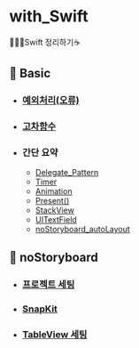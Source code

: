 # with_Swift
🧑🏻‍💻Swift 정리하기☕️

## 📌 Basic
- ### [예외처리(오류)](./Swift/Basic/Exception_Handling.md)
- ### [고차함수](./Swift/Basic/고차함수.md)

- ### 간단 요약
    - [Delegate_Pattern](./Swift/Basic/Simple-Summary/delegate_pattern.md)
    - [Timer](./Swift/Basic/Simple-Summary/timer.md)
    - [Animation](./Swift/Basic/Simple-Summary/animation.md)
    - [Present()](./Swift/Basic/Simple-Summary/present(inter_view_control).md)
    - [StackView](./Swift/Basic/Simple-Summary/stack_view.md)
    - [UITextField](./Swift/Basic/Simple-Summary/ui_textfield.md)
    - [noStoryboard_autoLayout](./Swift/Basic/Simple-Summary/UI_with_code.md)

## 📌 noStoryboard
- ### [프로젝트 세팅](./Swift/noStoryboard/noStoryboard.md)
- ### [SnapKit](./Swift/noStoryboard/SnapKit.md)
- ### [TableView 세팅](./Swift/noStoryboard/TableView.md)

